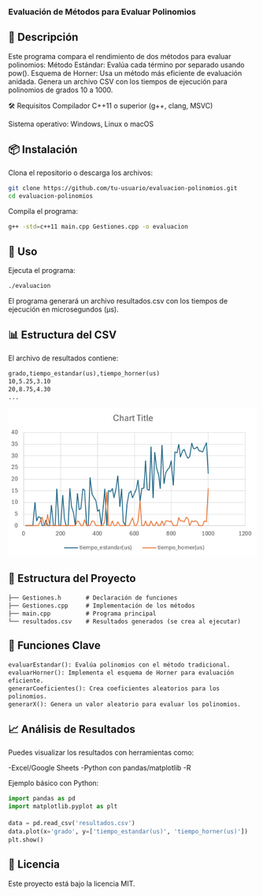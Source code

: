 ### Evaluación de Métodos para Evaluar Polinomios
## 📌 Descripción
Este programa compara el rendimiento de dos métodos para evaluar polinomios:
Método Estándar: Evalúa cada término por separado usando pow().
Esquema de Horner: Usa un método más eficiente de evaluación anidada.
Genera un archivo CSV con los tiempos de ejecución para polinomios de grados 10 a 1000.

🛠 Requisitos
Compilador C++11 o superior (g++, clang, MSVC)

Sistema operativo: Windows, Linux o macOS

## 📦 Instalación
Clona el repositorio o descarga los archivos:

```bash
git clone https://github.com/tu-usuario/evaluacion-polinomios.git
cd evaluacion-polinomios
```

Compila el programa:
```bash
g++ -std=c++11 main.cpp Gestiones.cpp -o evaluacion
```
## 🚀 Uso
Ejecuta el programa:

```bash
./evaluacion
```
El programa generará un archivo resultados.csv con los tiempos de ejecución en microsegundos (μs).

## 📊 Estructura del CSV
El archivo de resultados contiene:

```csv
grado,tiempo_estandar(us),tiempo_horner(us)
10,5.25,3.10
20,8.75,4.30
...
```
![Ejemplo de Grafica de Resultados](https://github.com/bigyoshio/EvaluacionDePolinomios/blob/main/Captura%20de%20pantalla%202025-04-11%20143729.png)

## 📂 Estructura del Proyecto
```
├── Gestiones.h       # Declaración de funciones
├── Gestiones.cpp     # Implementación de los métodos
├── main.cpp          # Programa principal
└── resultados.csv    # Resultados generados (se crea al ejecutar)
```

## 📝 Funciones Clave
```
evaluarEstandar(): Evalúa polinomios con el método tradicional.
evaluarHorner(): Implementa el esquema de Horner para evaluación eficiente.
generarCoeficientes(): Crea coeficientes aleatorios para los polinomios.
generarX(): Genera un valor aleatorio para evaluar los polinomios.
```

## 📈 Análisis de Resultados
Puedes visualizar los resultados con herramientas como:

-Excel/Google Sheets
-Python con pandas/matplotlib
-R

Ejemplo básico con Python:

```python
import pandas as pd
import matplotlib.pyplot as plt

data = pd.read_csv('resultados.csv')
data.plot(x='grado', y=['tiempo_estandar(us)', 'tiempo_horner(us)'])
plt.show()
```

## 📜 Licencia
Este proyecto está bajo la licencia MIT.
